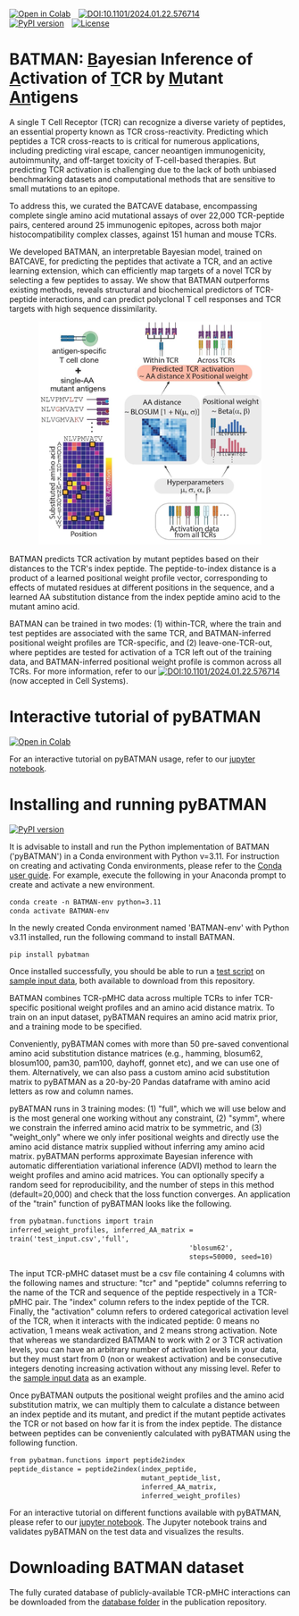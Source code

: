 
[![Open in Colab](https://colab.research.google.com/assets/colab-badge.svg)](https://colab.research.google.com/github/meyer-lab-cshl/BATMAN/blob/main/run_batman/pyBATMAN_Tutorial.ipynb)&emsp;[![DOI:10.1101/2024.01.22.576714](http://img.shields.io/badge/DOI-10.1101/2024.01.22.576714-B31B1B.svg)](https://doi.org/10.1101/2024.01.22.576714)&emsp;&emsp;&emsp;&emsp;&emsp;&emsp;&emsp;&emsp;&emsp;[![PyPI version](https://badge.fury.io/py/pybatman.svg)](https://pypi.org/project/pybatman/)&emsp;[![License](https://img.shields.io/badge/License-BSD_3--Clause-blue.svg)](https://github.com/meyer-lab-cshl/BATMAN/blob/main/LICENSE)

# BATMAN: <ins>B</ins>ayesian Inference of <ins>A</ins>ctivation of <ins>T</ins>CR by <ins>M</ins>utant <ins>An</ins>tigens

A single T Cell Receptor (TCR) can recognize a diverse variety of peptides, an essential property known as TCR cross-reactivity.
Predicting which peptides a TCR cross-reacts to is critical for numerous applications, including predicting viral escape,
cancer neoantigen immunogenicity, autoimmunity, and off-target toxicity of T-cell-based therapies. But predicting TCR activation
is challenging due to the lack of both unbiased benchmarking datasets and computational methods that are sensitive to small
mutations to an epitope.

To address this, we curated the BATCAVE database, encompassing complete single amino acid mutational assays of over 22,000
TCR-peptide pairs, centered around 25 immunogenic epitopes, across both major histocompatibility complex classes, against 151 human and mouse TCRs.

We developed BATMAN, an interpretable Bayesian model, trained on BATCAVE, for predicting the peptides that activate
a TCR, and an active learning extension, which can efficiently map targets of a novel TCR by selecting a few peptides to
assay. We show that BATMAN outperforms existing methods, reveals structural and biochemical predictors of TCR-peptide
interactions, and can predict polyclonal T cell responses and TCR targets with high sequence dissimilarity.

<div align='center'>
<img src="BATMAN_schematic_github.jpg" width="400" height="400"  alt="BATMAN schematic diagram showing that it integrates mutational
  scan datasets across many TCRs to build a hierarchical Bayesian inference model. BATMAN infers hyperparameters from the training database
  and uses them to generate prior distributions for cross-TCR AA distance and TCR-specific
positional weights, which are multiplied and used as a predictor of TCR activation by a given mutant."/>
</div>

BATMAN predicts TCR activation by mutant peptides based on their distances to the TCR's index peptide. The peptide-to-index
distance is a product of a learned positional weight profile vector, corresponding to effects of mutated residues at different
positions in the sequence, and a learned AA substitution distance from the index peptide amino acid to the mutant amino acid.

BATMAN can be trained in two modes: (1) within-TCR, where the train and test peptides are associated with the same TCR, and
BATMAN-inferred positional weight profiles are TCR-specific, and (2) leave-one-TCR-out, where peptides are tested for activation
of a TCR left out of the training data, and BATMAN-inferred positional weight profile is common across all TCRs. For more information,
refer to our [![DOI:10.1101/2024.01.22.576714](http://img.shields.io/badge/DOI-10.1101/2024.01.22.576714-B31B1B.svg)](https://doi.org/10.1101/2024.01.22.576714) (now accepted in Cell Systems). 

# Interactive tutorial of pyBATMAN
[![Open in Colab](https://colab.research.google.com/assets/colab-badge.svg)](https://colab.research.google.com/github/meyer-lab-cshl/BATMAN/blob/main/run_batman/pyBATMAN_Tutorial.ipynb)

For an interactive tutorial on pyBATMAN usage, refer to our [jupyter notebook](https://github.com/meyer-lab-cshl/BATMAN/blob/main/run_batman/pyBATMAN_Tutorial.ipynb).

# Installing and running pyBATMAN
[![PyPI version](https://badge.fury.io/py/pybatman.svg)](https://pypi.org/project/pybatman/)

It is advisable to install and run the Python implementation of BATMAN ('pyBATMAN') in a Conda environment with Python v=3.11. For instruction on creating and activating Conda environments, please refer to the [Conda user guide](https://conda.io/projects/conda/en/latest/user-guide/tasks/manage-environments.html#). For example, execute the following in your Anaconda prompt to create and activate a new environment.

```
conda create -n BATMAN-env python=3.11
conda activate BATMAN-env
```

In the newly created Conda environment named 'BATMAN-env' with Python v3.11 installed, run the following command to install BATMAN.

```
pip install pybatman
```
Once installed successfully, you should be able to run a [test script](https://github.com/meyer-lab-cshl/BATMAN/blob/main/run_batman/test_script.py) on [sample input data](https://github.com/meyer-lab-cshl/BATMAN/blob/main/run_batman/test_input.csv), both available to download from this repository.

BATMAN combines TCR-pMHC data across multiple TCRs to infer TCR-specific positional weight profiles and an amino acid distance matrix. To train on an input dataset, pyBATMAN requires an amino acid matrix prior, and a training mode to be specified. 

Conveniently, pyBATMAN comes with more than 50 pre-saved conventional amino acid substitution distance matrices (e.g., hamming, blosum62, blosum100, pam30, pam100, dayhoff, gonnet etc), and we can use one of them. Alternatively, we can also pass a custom amino acid substitution matrix to pyBATMAN as a 20-by-20 Pandas dataframe with amino acid letters as row and column names. 

pyBATMAN runs in 3 training modes: (1) "full", which we will use below and is the most general one working without any constraint, (2) "symm", where we constrain the inferred amino acid matrix to be symmetric, and (3) "weight_only" where we only infer positional weights and directly use the amino acid distance matrix supplied without inferring amy amino acid matrix. pyBATMAN performs approximate Bayesian inference with automatic differentiation variational inference (ADVI) method to learn the weight profiles and amino acid matrices. You can optionally specify a random seed for reproducibility, and the number of steps in this method (default=20,000) and check that the loss function converges. An application of the "train" function of pyBATMAN looks like the following.

```
from pybatman.functions import train
inferred_weight_profiles, inferred_AA_matrix = train('test_input.csv','full',
                                             'blosum62',
                                             steps=50000, seed=10)
```

The input TCR-pMHC dataset must be a csv file containing 4 columns with the following names and structure: "tcr" and "peptide" columns referring to the name of the TCR and sequence of the peptide respectively in a TCR-pMHC pair. The "index" column refers to the index peptide of the TCR. Finally, the "activation" column refers to ordered categorical activation level of the TCR, when it interacts with the indicated peptide: 0 means no activation, 1 means weak activation, and 2 means strong activation. Note that whereas we standardized BATMAN to work with 2 or 3 TCR activation levels, you can have an arbitrary number of activation levels in your data, but they must start from 0 (non or weakest activation) and be consecutive integers denoting increasing activation without any missing level. Refer to the [sample input data](https://github.com/meyer-lab-cshl/BATMAN/blob/main/run_batman/test_input.csv) as an example. 

Once pyBATMAN outputs the positional weight profiles and the amino acid substitution matrix, we can multiply them to calculate a distance between an index peptide and its mutant, and predict if the mutant peptide activates the TCR or not based on how far it is from the index peptide. The distance between peptides can be conveniently calculated with pyBATMAN using the following function.

```
from pybatman.functions import peptide2index
peptide_distance = peptide2index(index_peptide,
                                 mutant_peptide_list,
                                 inferred_AA_matrix,
                                 inferred_weight_profiles)
```

For an interactive tutorial on different functions available with pyBATMAN, please refer to our [jupyter notebook](https://github.com/meyer-lab-cshl/BATMAN/blob/main/run_batman/pyBATMAN_Tutorial.ipynb). The Jupyter notebook trains and validates pyBATMAN on the test data and visualizes the results.

# Downloading BATMAN dataset
The fully curated database of publicly-available TCR-pMHC interactions can be downloaded from the [database folder](https://github.com/meyer-lab-cshl/BATMAN-paper/tree/main/results_batman/tcr_epitope_datasets/mutational_scan_datasets/database) in the publication repository.
